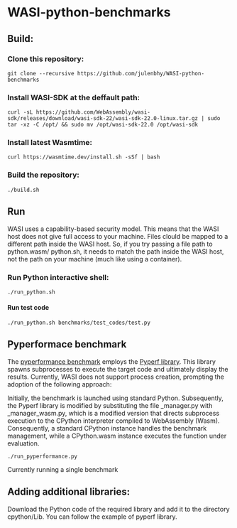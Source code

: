 # WASI-python-benchmarks

## Build:

### Clone this repository:

    git clone --recursive https://github.com/julenbhy/WASI-python-benchmarks

### Install WASI-SDK at the deffault path:
    curl -sL https://github.com/WebAssembly/wasi-sdk/releases/download/wasi-sdk-22/wasi-sdk-22.0-linux.tar.gz | sudo tar -xz -C /opt/ && sudo mv /opt/wasi-sdk-22.0 /opt/wasi-sdk

### Install latest Wasmtime:
    curl https://wasmtime.dev/install.sh -sSf | bash


### Build the repository:
    ./build.sh


## Run

WASI uses a capability-based security model. This means that the WASI host does not give full access to your machine. Files clould be mapped to a different path inside the WASI host. So, if you try passing a file path to python.wasm/ python.sh, it needs to match the path inside the WASI host, not the path on your machine (much like using a container).

### Run Python interactive shell:

    ./run_python.sh 

#### Run test code

    ./run_python.sh benchmarks/test_codes/test.py

## Pyperformace benchmark

The [pyperformance benchmark](https://github.com/python/pyperformance) employs the [Pyperf library](https://github.com/psf/pyperf). This library spawns subprocesses to execute the target code and ultimately display the results. Currently, WASI does not support process creation, prompting the adoption of the following approach:

Initially, the benchmark is launched using standard Python. Subsequently, the Pyperf library is modified by substituting the file _manager.py with _manager_wasm.py, which is a modified version that directs subprocess execution to the CPython interpreter compiled to WebAssembly (Wasm). Consequently, a standard CPython instance handles the benchmark management, while a CPython.wasm instance executes the function under evaluation.

    ./run_pyperformance.py

Currently running a single benchmark

## Adding additional libraries:
Download the Python code of the required library and add it to the directory cpython/Lib. You can follow the example of pyperf library.

